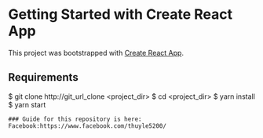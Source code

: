 # Getting Started with Create React App

This project was bootstrapped with [Create React App](https://github.com/facebook/create-react-app).
## Requirements


$ git clone http://git_url_clone <project_dir>
$ cd <project_dir>
$ yarn install
$ yarn start
```
### Guide for this repository is here:
Facebook:https://www.facebook.com/thuyle5200/
